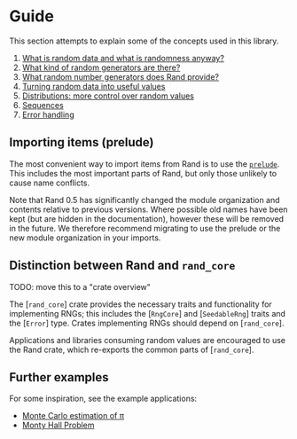 # Guide

This section attempts to explain some of the concepts used in this library.

1.  [What is random data and what is randomness anyway?](guide-data.md)
1.  [What kind of random generators are there?](guide-gen.md)
1.  [What random number generators does Rand provide?](guide-rngs.md)
1.  [Turning random data into useful values](guide-values.md)
1.  [Distributions: more control over random values](guide-dist.md)
1.  [Sequences](guide-seq.md)
1.  [Error handling](guide-err.md)

## Importing items (prelude)

The most convenient way to import items from Rand is to use the [`prelude`].
This includes the most important parts of Rand, but only those unlikely to
cause name conflicts.

Note that Rand 0.5 has significantly changed the module organization and
contents relative to previous versions. Where possible old names have been
kept (but are hidden in the documentation), however these will be removed
in the future. We therefore recommend migrating to use the prelude or the
new module organization in your imports.


## Distinction between Rand and `rand_core`

TODO: move this to a "crate overview"

The [`rand_core`] crate provides the necessary traits and functionality for
implementing RNGs; this includes the [`RngCore`] and [`SeedableRng`] traits
and the [`Error`] type.
Crates implementing RNGs should depend on [`rand_core`].

Applications and libraries consuming random values are encouraged to use the
Rand crate, which re-exports the common parts of [`rand_core`].


## Further examples

For some inspiration, see the example applications:

- [Monte Carlo estimation of π](
  https://github.com/rust-random/rand/blob/master/examples/monte-carlo.rs)
- [Monty Hall Problem](
   https://github.com/rust-random/rand/blob/master/examples/monty-hall.rs)

[`prelude`]: ../rand/rand/prelude/index.html
